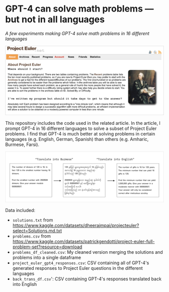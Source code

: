 # GPT-4 can solve math problems — but not in all languages
*A few experiments making GPT-4 solve math problems in 16 different languages*

![screenshot of Project Euler website](project-euler-screenshot.png)


This repository includes the code used in the related article. In the article, I prompt GPT-4 in 16 different languages to solve a subset of Project Euler problems. I find that GPT-4 is much better at solving problems in certain languages (e.g. English, German, Spanish) than others (e.g. Amharic, Burmese, Farsi). 

![diagram showing the translation of Project Euler question into Burmese and back into English](translate-to-burmese-diagram.png)

Data included:
- `solutions.txt` from https://www.kaggle.com/datasets/dheerajmpai/projecteuler?select=Solutions.md.txt
- `problems.csv` from https://www.kaggle.com/datasets/patrickgendotti/project-euler-full-problem-set?resource=download
- `problems_df_cleaned.csv`: My cleaned version merging the solutions and problems into a single dataframe
- `project_euler_gpt4_responses.csv`: CSV containing all of GPT-4's generated responses to Project Euler questions in the different languages
- `back_trans_df.csv`': CSV containing GPT-4's responses translated back into English

